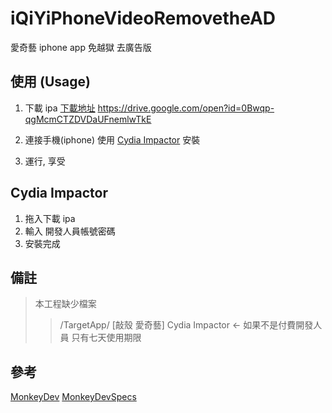 # iQiYiPhoneVideoRemovetheAD
愛奇藝 iphone app 免越獄 去廣告版


## 使用 (Usage)

1. 下載 ipa [下載地址](https://drive.google.com/open?id=0Bwqp-qgMcmCTZDVDaUFnemlwTkE)
https://drive.google.com/open?id=0Bwqp-qgMcmCTZDVDaUFnemlwTkE

2. 連接手機(iphone) 使用 [Cydia Impactor](http://www.cydiaimpactor.com/) 安裝

3. 運行, 享受

## Cydia Impactor
1. 拖入下載 ipa
2. 輸入 開發人員帳號密碼
3. 安裝完成

## 備註

>本工程缺少檔案
>>/TargetApp/ [敲殼 愛奇藝]
>>Cydia Impactor <- 如果不是付費開發人員 只有七天使用期限

## 參考
[MonkeyDev](https://github.com/AloneMonkey/MonkeyDev)
[MonkeyDevSpecs](https://github.com/AloneMonkey/MonkeyDevSpecs)


